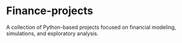 # Finance-projects
A collection of Python-based projects focused on financial modeling, simulations, and exploratory analysis.
